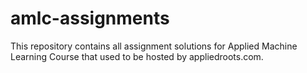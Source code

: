 # amlc-assignments

This repository contains all assignment solutions for Applied Machine Learning Course that used to be hosted by appliedroots.com. 
